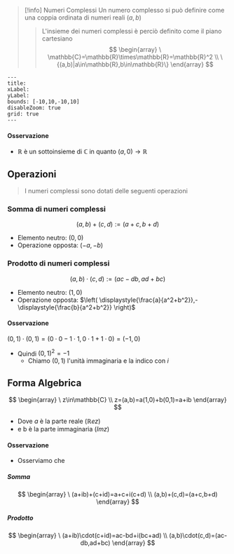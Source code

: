 >[!info] Numeri Complessi
>Un numero complesso si può definire come una coppia ordinata di numeri reali $(a,b)$
>>L'insieme dei numeri complessi è perciò definito come il piano cartesiano
>>$$
\begin{array}
\ \mathbb{C}=\mathbb{R}\times\mathbb{R}=\mathbb{R}^2 \\
\{(a,b)|a\in\mathbb{R},b\in\mathbb{R}\}
\end{array}
>>$$

```functionplot
---
title: 
xLabel: 
yLabel: 
bounds: [-10,10,-10,10]
disableZoom: true
grid: true
---

```

#### Osservazione
- $\mathbb{R}$ è un sottoinsieme di $\mathbb{C}$ in quanto $(a,0)\to\mathbb{R}$
## Operazioni
>I numeri complessi sono dotati delle seguenti operazioni
### Somma di numeri complessi
$$
(a,b)+(c,d):=(a+c,b+d)
$$
- Elemento neutro: $(0,0)$
- Operazione opposta: $(-a,-b)$
### Prodotto di numeri complessi
$$
(a,b)\cdot(c,d):=(ac-db,ad+bc)
$$
- Elemento neutro: $(1,0)$
- Operazione opposta: $\left( \displaystyle{\frac{a}{a^2+b^2}},-\displaystyle{\frac{b}{a^2+b^2}} \right)$
#### Osservazione
$(0,1)\cdot(0,1)=(0\cdot0-1\cdot1,0\cdot1+1\cdot0) = (-1,0)$
- Quindi $(0,1)^2=-1$
	- Chiamo $(0,1)$ l'unità immaginaria e la indico con $i$

## Forma Algebrica
$$
\begin{array}
\ z\in\mathbb{C} \\
z=(a,b)=a(1,0)+b(0,1)=a+ib
\end{array}
$$
- Dove $a$ è la parte reale ($\mathbb{R}ez$)
- e b è la parte immaginaria ($Imz$)
#### Osservazione
- Osserviamo che
##### Somma
$$
\begin{array}
\ (a+ib)+(c+id)=a+c+i(c+d) \\
(a,b)+(c,d)=(a+c,b+d)
\end{array}
$$
##### Prodotto
$$
\begin{array}
\ (a+ib)\cdot(c+id)=ac-bd+i(bc+ad) \\
(a,b)\cdot(c,d)=(ac-db,ad+bc)
\end{array}
$$